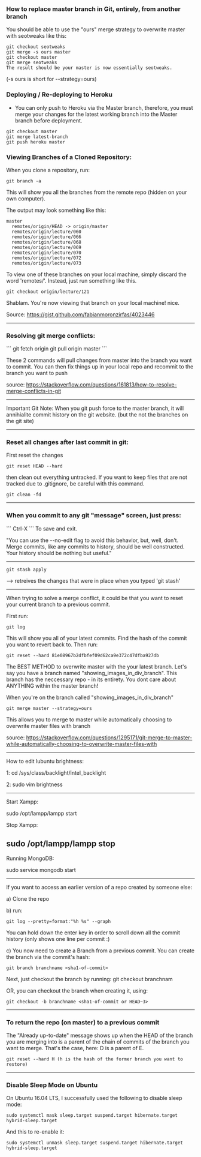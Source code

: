 <h3>How to replace master branch in Git, entirely, from another branch</h3>

You should be able to use the "ours" merge strategy to overwrite master with seotweaks like this:

```
git checkout seotweaks
git merge -s ours master
git checkout master
git merge seotweaks
The result should be your master is now essentially seotweaks.

```
(-s ours is short for --strategy=ours)


<h3>Deploying / Re-deploying to Heroku</h3>

- You can only push to Heroku via the Master branch, therefore, you must merge your changes for the latest working branch into the Master branch before deployment.

```
git checkout master
git merge latest-branch
git push heroku master
```

<h3>Viewing Branches of a Cloned Repository:</h3>

When you clone a repository, run:

```
git branch -a
```

This will show you all the branches from the remote repo (hidden on your own computer).

The output may look something like this:

```
master
  remotes/origin/HEAD -> origin/master
  remotes/origin/lecture/060
  remotes/origin/lecture/066
  remotes/origin/lecture/068
  remotes/origin/lecture/069
  remotes/origin/lecture/070
  remotes/origin/lecture/072
  remotes/origin/lecture/073
```

To view one of these branches on your local machine, simply discard the word 'remotes/'. Instead, just run something like this.

```
git checkout origin/lecture/121
```
Shablam. You're now viewing that branch on your local machine! nice.

Source: https://gist.github.com/fabianmoronzirfas/4023446

--------------------------------------------------
<h3>Resolving git merge conflicts:</h3>
```
git fetch origin
git pull origin master
```

These 2 commands will pull changes from master into the branch you want to commit. You can then fix things up in your local repo and 
recommit to the branch you want to push

source: https://stackoverflow.com/questions/161813/how-to-resolve-merge-conflicts-in-git

-------------------------------------
Important Git Note: When you git push force to the master branch, it will annihialite commit history on the git website. 
(but the not the branches on the git site)


------------------------------
<h3>Reset all changes after last commit in git:</h3>

First reset the changes
```
git reset HEAD --hard
```
then clean out everything untracked. If you want to keep files that are not tracked due to .gitignore, be careful with this command.

```
git clean -fd
```
-------------
<h3>When you commit to any git "message" screen, just press: </h3>
```
Ctrl-X
```
To save and exit.

"You can use the --no-edit flag to avoid this behavior, but, well, don't. 
Merge commits, like any commits to history, should be well constructed. Your history should be nothing but useful."

-------------------------------------
```
git stash apply
```
--> retreives the changes that were in place when you typed 'git stash'


---------------------------------------------

When trying to solve a merge conflict, it could be that you want to reset your current branch to a previous commit.

First run: 
```
git log
```

This will show you all of your latest commits. Find the hash of the commit you want to revert back to. Then run:

```
git reset --hard 81e08967b2dfbfef09d62ca9e372c47dfba927db
```

The BEST METHOD to overwrite master with the your latest branch. Let's say you have a branch named "showing_images_in_div_branch".
This branch has the neccessary repo - in its entirety. You dont care about ANYTHING within the master branch!

When you're on the branch called "showing_images_in_div_branch"

```
git merge master --strategy=ours
```

This allows you to merge to master while automatically choosing to overwrite master files with branch

source: https://stackoverflow.com/questions/1295171/git-merge-to-master-while-automatically-choosing-to-overwrite-master-files-with

______________________________________

How to edit lubuntu brightness:

1: cd /sys/class/backlight/intel_backlight

2:  sudo vim brightness 

______________

Start Xampp:

sudo /opt/lampp/lampp start

Stop Xampp:

sudo /opt/lampp/lampp stop
---------------------------

Running MongoDB:

sudo service mongodb start

_________________________

If you want to access an earlier version of  a repo created by someone else:

a) Clone the repo

b) run: 

```
git log --pretty=format:"%h %s" --graph
```

You can hold down the enter key in order to scroll down all the commit history (only shows one line per commit :)

c) You now need to create a Branch from a previous commit. You can create the branch via the commit's hash:

```
git branch branchname <sha1-of-commit>
```

Next, just checkout the branch by running: git checkout branchnam

OR, you can checkout the branch when creating it, using:

```
git checkout -b branchname <sha1-of-commit or HEAD~3>
```
----------------------------------------------------------------------------

<h3>To return the repo (on master) to a previous commit</h3>

The "Already up-to-date" message shows up when the HEAD of the branch you are merging into is a parent of the chain of commits of the branch you want to merge. That's the case, here: D is a parent of E.

```
git reset --hard H (h is the hash of the former branch you want to restore)
```

---------------------------------

<h3>Disable Sleep Mode on Ubuntu</h3>

On Ubuntu 16.04 LTS, I successfully used the following to disable sleep mode:
```
sudo systemctl mask sleep.target suspend.target hibernate.target hybrid-sleep.target
```

And this to re-enable it:
```
sudo systemctl unmask sleep.target suspend.target hibernate.target hybrid-sleep.target
```
